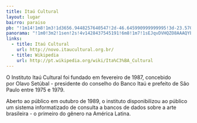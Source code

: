 ```yaml
---
title: Itaú Cultural
layout: lugar
bairro: paraiso
pb: "!1m14!1m8!1m3!1d3656.9448257640547!2d-46.645990999999995!3d-23.570425000000004!3m2!1i1024!2i768!4f13.1!3m3!1m2!1s0x94ce59bde5d13d59%3A0x90799dc4b5ae72f2!2sIta%C3%BA+Cultural!5e0!3m2!1sen!2sbr!4v1427339597476"
panorama: "!1m0!3m2!1sen!2s!4v1428437545191!6m8!1m7!1sEJqvDVHQZO8AAAQYbsFLgA!2m2!1d-23.570448!2d-46.645528!3f224.24207742205567!4f0.4015514719595643!5f0.7820865974627469"
links: 
  - title: Itaú Cultural
    url: http://novo.itaucultural.org.br/
  - title: Wikipedia
    url: http://pt.wikipedia.org/wiki/Ita%C3%BA_Cultural
---
```

O Instituto Itaú Cultural foi fundado em fevereiro de 1987, concebido por Olavo Setúbal - presidente do conselho do Banco Itaú e prefeito de São Paulo entre 1975 e 1979.

Aberto ao público em outubro de 1989, o instituto disponibilizou ao público um sistema informatizado de consulta a bancos de dados sobre a arte brasileira - o primeiro do gênero na América Latina.